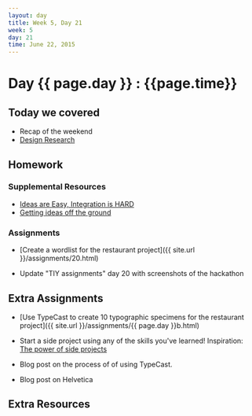 ```yaml
---
layout: day
title: Week 5, Day 21
week: 5
day: 21
time: June 22, 2015
---
```


# Day {{ page.day }} : {{page.time}}


## Today we covered

* Recap of the weekend
* [Design Research](https://speakerdeck.com/samkap/design-research-and-decision-making-slides-from-aggregate-conference-2014)


## Homework

### Supplemental Resources
* [Ideas are Easy, Integration is HARD](http://www.creativebloq.com/web-design/5-steps-getting-killer-idea-ground-21514260)
* [Getting ideas off the ground](http://www.creativebloq.com/web-design/5-steps-getting-killer-idea-ground-21514260)


### Assignments
* [Create a wordlist for the restaurant project]({{ site.url }}/assignments/20.html)

* Update "TIY assignments" day 20 with screenshots of the hackathon


## Extra Assignments

* [Use TypeCast to create 10 typographic specimens for the restaurant project]({{ site.url }}/assignments/{{ page.day }}b.html)

* Start a side project using any of the skills you've learned! Inspiration: [The power of side projects](http://www.swiss-miss.com/2012/01/the-power-of-side-projects-and-eccentric-aunts.html)
* Blog post on the process of of using TypeCast.
* Blog post on Helvetica

## Extra Resources
<!-- * Listen to the [StyleGuide Podcast](http://styleguides.io/podcast/) -- especially #5 (about element collages)
* Read about [Morphological Matrices](http://creativethinktank.wikispaces.com/file/view/GenTool-Morph.pdf) -->
